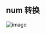 ## num 转换
![image](https://user-images.githubusercontent.com/84298308/232699398-3f2d63ae-069c-427c-a8bf-71d51c484104.png)
